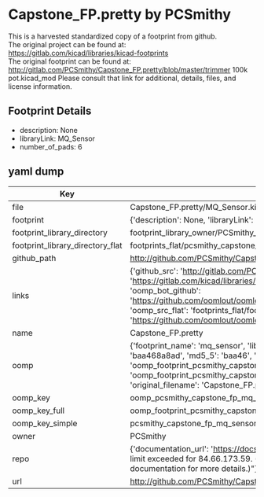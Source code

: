 # Capstone_FP.pretty by PCSmithy  
This is a harvested standardized copy of a footprint from github.  
The original project can be found at:  
https://gitlab.com/kicad/libraries/kicad-footprints  
The original footprint can be found at:
http://gitlab.com/PCSmithy/Capstone_FP.pretty/blob/master/trimmer 100k pot.kicad_mod
Please consult that link for additional, details, files, and license information.  
## Footprint Details
* description: None  
* libraryLink: MQ_Sensor  
* number_of_pads: 6  
## yaml dump  
| Key | Value |  
| --- | --- |  
| file | Capstone_FP.pretty/MQ_Sensor.kicad_mod |  
| footprint | {'description': None, 'libraryLink': 'MQ_Sensor', 'number_of_pads': 6} |  
| footprint_library_directory | footprint_library_owner/PCSmithy_Capstone_FP.pretty |  
| footprint_library_directory_flat | footprints_flat/pcsmithy_capstone_fp_mq_sensor/working |  
| github_path | http://github.com/PCSmithy/Capstone_FP.pretty/blob/master/MQ_Sensor.kicad_mod |  
| links | {'github_src': 'http://gitlab.com/PCSmithy/Capstone_FP.pretty/blob/master/trimmer 100k pot.kicad_mod', 'github_src_repo': 'https://gitlab.com/kicad/libraries/kicad-footprints', 'oomp_bot': 'footprints/pcsmithy_capstone_fp_mq_sensor/working', 'oomp_bot_github': 'https://github.com/oomlout/oomlout_oomp_footprint_bot/tree/main/footprints/pcsmithy_capstone_fp_mq_sensor/working', 'oomp_src_flat': 'footprints_flat/footprints_flat/pcsmithy_capstone_fp_mq_sensor/working', 'oomp_src_flat_github': 'https://github.com/oomlout/oomlout_oomp_footprint_src/tree/main/footprints_flat/pcsmithy_capstone_fp_mq_sensor/working'} |  
| name | Capstone_FP.pretty |  
| oomp | {'footprint_name': 'mq_sensor', 'library_name': 'capstone_fp', 'md5': 'baa468a8ad68563c295183cb8ce91cbf', 'md5_10': 'baa468a8ad', 'md5_5': 'baa46', 'md5_6': 'baa468', 'oomp_key': 'oomp_pcsmithy_capstone_fp_mq_sensor', 'oomp_key_extra': 'oomp_footprint_pcsmithy_capstone_fp_mq_sensor', 'oomp_key_full': 'oomp_footprint_pcsmithy_capstone_fp_mq_sensor_baa468', 'oomp_key_simple': 'pcsmithy_capstone_fp_mq_sensor', 'original_filename': 'Capstone_FP.pretty/MQ_Sensor.kicad_mod', 'owner_name': 'pcsmithy'} |  
| oomp_key | oomp_pcsmithy_capstone_fp_mq_sensor |  
| oomp_key_full | oomp_footprint_pcsmithy_capstone_fp_mq_sensor |  
| oomp_key_simple | pcsmithy_capstone_fp_mq_sensor |  
| owner | PCSmithy |  
| repo | {'documentation_url': 'https://docs.github.com/rest/overview/resources-in-the-rest-api#rate-limiting', 'message': "API rate limit exceeded for 84.66.173.59. (But here's the good news: Authenticated requests get a higher rate limit. Check out the documentation for more details.)"} |  
| url | http://github.com/PCSmithy/Capstone_FP.pretty |  

